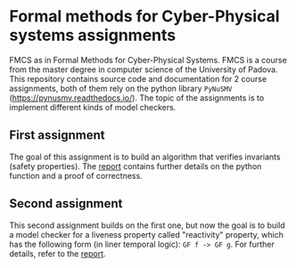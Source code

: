 # Formal methods for Cyber-Physical systems assignments

FMCS as in Formal Methods for Cyber-Physical Systems. 
FMCS is a course from the master degree in computer science of the University of Padova.
This repository contains source code and documentation for 2 course assignments,
both of them rely on the python library `PyNuSMV` (<https://pynusmv.readthedocs.io/>).
The topic of the assignments is to implement different kinds of model checkers.

## First assignment

The goal of this assignment is to build an algorithm that verifies invariants (safety properties).
The [report](assignment_1/ass_1_report.md) contains further details on the python function and a proof of correctness.

## Second assignment

This second assignment builds on the first one, but now the goal is to build a model checker for
a liveness property called "reactivity" property, which has the following form (in liner temporal logic): `GF f -> GF g`.
For further details, refer to the [report](assignment_2/ass_2_report.md).
